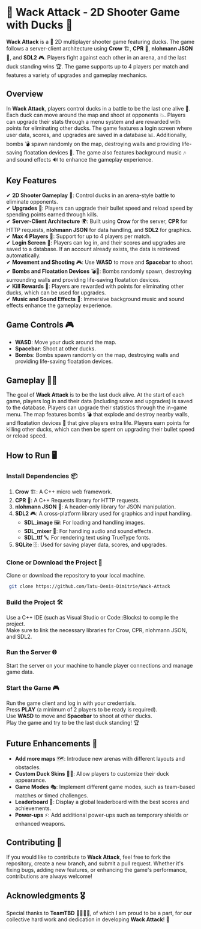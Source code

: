 # 🦆 Wack Attack - 2D Shooter Game with Ducks 🦆 

**Wack Attack** is a 🦆 2D multiplayer shooter game featuring ducks. The game follows a server-client architecture using **Crow** 🏗️, **CPR** 🔗, **nlohmann JSON** 📄, and **SDL2** 🎮. Players fight against each other in an arena, and the last duck standing wins 🏆. The game supports up to 4 players per match and features a variety of upgrades and gameplay mechanics.

## Overview

In **Wack Attack**, players control ducks in a battle to be the last one alive 🏹. Each duck can move around the map and shoot at opponents 💥. Players can upgrade their stats through a menu system and are rewarded with points for eliminating other ducks. The game features a login screen where user data, scores, and upgrades are saved in a database 📊. Additionally, bombs 💣 spawn randomly on the map, destroying walls and providing life-saving floatation devices 🛟. The game also features background music 🎶 and sound effects 🔊 to enhance the gameplay experience.

## Key Features

✔ **2D Shooter Gameplay** 🎯: Control ducks in an arena-style battle to eliminate opponents.  
✔ **Upgrades** 🔼: Players can upgrade their bullet speed and reload speed by spending points earned through kills.  
✔ **Server-Client Architecture** 🌍: Built using **Crow** for the server, **CPR** for HTTP requests, **nlohmann JSON** for data handling, and **SDL2** for graphics.  
✔ **Max 4 Players** 👥: Support for up to 4 players per match.  
✔ **Login Screen** 🔐: Players can log in, and their scores and upgrades are saved to a database. If an account already exists, the data is retrieved automatically.  
✔ **Movement and Shooting** 🎮: Use **WASD** to move and **Spacebar** to shoot.  
✔ **Bombs and Floatation Devices** 💣🛟: Bombs randomly spawn, destroying surrounding walls and providing life-saving floatation devices.  
✔ **Kill Rewards** 🏅: Players are rewarded with points for eliminating other ducks, which can be used for upgrades.  
✔ **Music and Sound Effects** 🎵: Immersive background music and sound effects enhance the gameplay experience.  

## Game Controls 🎮

- **WASD**: Move your duck around the map.  
- **Spacebar**: Shoot at other ducks.  
- **Bombs**: Bombs spawn randomly on the map, destroying walls and providing life-saving floatation devices.  

## Gameplay 🦆🔥

The goal of **Wack Attack** is to be the last duck alive. At the start of each game, players log in and their data (including score and upgrades) is saved to the database. Players can upgrade their statistics through the in-game menu. The map features bombs 💣 that explode and destroy nearby walls, and floatation devices 🛟 that give players extra life. Players earn points for killing other ducks, which can then be spent on upgrading their bullet speed or reload speed.

## How to Run 🖥️

### Install Dependencies 📦

1. **Crow** 🏗️: A C++ micro web framework.  
2. **CPR** 🔗: A C++ Requests library for HTTP requests.  
3. **nlohmann JSON** 📄: A header-only library for JSON manipulation.  
4. **SDL2** 🎮: A cross-platform library used for graphics and input handling.  
   - **SDL_image** 🖼️: For loading and handling images.  
   - **SDL_mixer** 🎵: For handling audio and sound effects.  
   - **SDL_ttf** 🔤: For rendering text using TrueType fonts.  
5. **SQLite** 🗄️: Used for saving player data, scores, and upgrades.  

### Clone or Download the Project 📂

Clone or download the repository to your local machine.

```bash
 git clone https://github.com/Tatu-Denis-Dimitrie/Wack-Attack
```

### Build the Project 🛠️

Use a C++ IDE (such as Visual Studio or Code::Blocks) to compile the project.  
Make sure to link the necessary libraries for Crow, CPR, nlohmann JSON, and SDL2.

### Run the Server 🌐

Start the server on your machine to handle player connections and manage game data.

### Start the Game 🎮

Run the game client and log in with your credentials.  
Press **PLAY** (a minimum of 2 players to be ready is required).  
Use **WASD** to move and **Spacebar** to shoot at other ducks.  
Play the game and try to be the last duck standing! 🏆

## Future Enhancements 🚀

- **Add more maps** 🗺️: Introduce new arenas with different layouts and obstacles.  
- **Custom Duck Skins** 🦆🎨: Allow players to customize their duck appearance.  
- **Game Modes** 🎭: Implement different game modes, such as team-based matches or timed challenges.  
- **Leaderboard** 🏅: Display a global leaderboard with the best scores and achievements.  
- **Power-ups** ⚡: Add additional power-ups such as temporary shields or enhanced weapons.  

## Contributing 🤝

If you would like to contribute to **Wack Attack**, feel free to fork the repository, create a new branch, and submit a pull request. Whether it's fixing bugs, adding new features, or enhancing the game's performance, contributions are always welcome!  

## Acknowledgments 🎖️

Special thanks to **TeamTBD** 👨‍💻👩‍💻, of which I am proud to be a part, for our collective hard work and dedication in developing **Wack Attack**! 🚀


